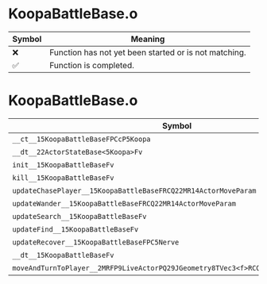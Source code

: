# KoopaBattleBase.o
| Symbol | Meaning 
| ------------- | ------------- 
| :x: | Function has not yet been started or is not matching. 
| :white_check_mark: | Function is completed. 


# KoopaBattleBase.o
| Symbol | Decompiled? |
| ------------- | ------------- |
| `__ct__15KoopaBattleBaseFPCcP5Koopa` | :x: |
| `__dt__22ActorStateBase<5Koopa>Fv` | :x: |
| `init__15KoopaBattleBaseFv` | :x: |
| `kill__15KoopaBattleBaseFv` | :x: |
| `updateChasePlayer__15KoopaBattleBaseFRCQ22MR14ActorMoveParam` | :x: |
| `updateWander__15KoopaBattleBaseFRCQ22MR14ActorMoveParam` | :x: |
| `updateSearch__15KoopaBattleBaseFv` | :x: |
| `updateFind__15KoopaBattleBaseFv` | :x: |
| `updateRecover__15KoopaBattleBaseFPC5Nerve` | :x: |
| `__dt__15KoopaBattleBaseFv` | :x: |
| `moveAndTurnToPlayer__2MRFP9LiveActorPQ29JGeometry8TVec3<f>RCQ22MR14ActorMoveParam` | :x: |
